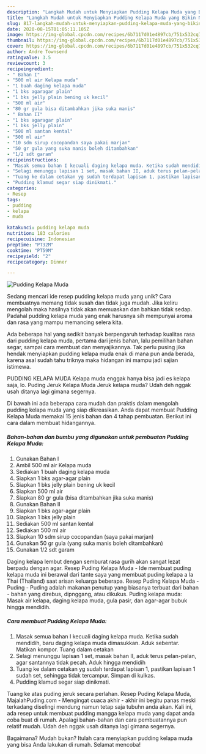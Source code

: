 ```yaml
---
description: "Langkah Mudah untuk Menyiapkan Pudding Kelapa Muda yang Bikin Ngiler"
title: "Langkah Mudah untuk Menyiapkan Pudding Kelapa Muda yang Bikin Ngiler"
slug: 817-langkah-mudah-untuk-menyiapkan-pudding-kelapa-muda-yang-bikin-ngiler
date: 2020-08-15T01:05:11.105Z
image: https://img-global.cpcdn.com/recipes/6b7117d01e4897cb/751x532cq70/pudding-kelapa-muda-foto-resep-utama.jpg
thumbnail: https://img-global.cpcdn.com/recipes/6b7117d01e4897cb/751x532cq70/pudding-kelapa-muda-foto-resep-utama.jpg
cover: https://img-global.cpcdn.com/recipes/6b7117d01e4897cb/751x532cq70/pudding-kelapa-muda-foto-resep-utama.jpg
author: Andre Townsend
ratingvalue: 3.5
reviewcount: 3
recipeingredient:
- " Bahan I"
- "500 ml air Kelapa muda"
- "1 buah daging kelapa muda"
- "1 bks agaragar plain"
- "1 bks jelly plain bening uk kecil"
- "500 ml air"
- "80 gr gula bisa ditambahkan jika suka manis"
- " Bahan II"
- "1 bks agaragar plain"
- "1 bks jelly plain"
- "500 ml santan kental"
- "500 ml air"
- "10 sdm sirup cocopandan saya pakai marjan"
- "50 gr gula yang suka manis boleh ditambahkan"
- "1/2 sdt garam"
recipeinstructions:
- "Masak semua bahan I kecuali daging kelapa muda. Ketika sudah mendidih, baru daging kelapa muda dimasukkan. Aduk sebentar. Matikan kompor. Tuang dalam cetakan"
- "Selagi menunggu lapisan 1 set, masak bahan II, aduk terus pelan-pelan, agar santannya tidak pecah. Aduk hingga mendidih"
- "Tuang ke dalam cetakan yg sudah terdapat lapisan 1, pastikan lapisan 1 sudah set, sehingga tidak tercampur. Simpan di kulkas."
- "Pudding klamud segar siap dinikmati."
categories:
- Resep
tags:
- pudding
- kelapa
- muda

katakunci: pudding kelapa muda 
nutrition: 183 calories
recipecuisine: Indonesian
preptime: "PT32M"
cooktime: "PT59M"
recipeyield: "2"
recipecategory: Dinner

---
```



![Pudding Kelapa Muda](https://img-global.cpcdn.com/recipes/6b7117d01e4897cb/751x532cq70/pudding-kelapa-muda-foto-resep-utama.jpg)

Sedang mencari ide resep pudding kelapa muda yang unik? Cara membuatnya memang tidak susah dan tidak juga mudah. Jika keliru mengolah maka hasilnya tidak akan memuaskan dan bahkan tidak sedap. Padahal pudding kelapa muda yang enak harusnya sih mempunyai aroma dan rasa yang mampu memancing selera kita.

Ada beberapa hal yang sedikit banyak berpengaruh terhadap kualitas rasa dari pudding kelapa muda, pertama dari jenis bahan, lalu pemilihan bahan segar, sampai cara membuat dan menyajikannya. Tak perlu pusing jika hendak menyiapkan pudding kelapa muda enak di mana pun anda berada, karena asal sudah tahu triknya maka hidangan ini mampu jadi sajian istimewa.

PUDDING KELAPA MUDA Kelapa muda enggak hanya bisa jadi es kelapa saja, lo. Puding Jeruk Kelapa Muda Jeruk kelapa muda? Udah deh nggak usah ditanya lagi gimana segernya.


Di bawah ini ada beberapa cara mudah dan praktis dalam mengolah pudding kelapa muda yang siap dikreasikan. Anda dapat membuat Pudding Kelapa Muda memakai 15 jenis bahan dan 4 tahap pembuatan. Berikut ini cara dalam membuat hidangannya.

<!--inarticleads1-->

##### Bahan-bahan dan bumbu yang digunakan untuk pembuatan Pudding Kelapa Muda:

1. Gunakan  Bahan I
1. Ambil 500 ml air Kelapa muda
1. Sediakan 1 buah daging kelapa muda
1. Siapkan 1 bks agar-agar plain
1. Siapkan 1 bks jelly plain bening uk kecil
1. Siapkan 500 ml air
1. Siapkan 80 gr gula (bisa ditambahkan jika suka manis)
1. Gunakan  Bahan II
1. Siapkan 1 bks agar-agar plain
1. Siapkan 1 bks jelly plain
1. Sediakan 500 ml santan kental
1. Sediakan 500 ml air
1. Siapkan 10 sdm sirup cocopandan (saya pakai marjan)
1. Gunakan 50 gr gula (yang suka manis boleh ditambahkan)
1. Gunakan 1/2 sdt garam


Daging kelapa lembut dengan semburat rasa gurih akan sangat lezat berpadu dengan agar. Resep Puding Kelapa Muda - Ide membuat puding kelapa muda ini berawal dari tante saya yang membuat puding kelapa a la Thai (Thailand) saat arisan keluarga beberapa. Resep Puding Kelapa Muda - Puding - Puding adalah makanan penutup yang biasanya terbuat dari bahan - bahan yang direbus, dipnggang, atau dikukus. Puding kelapa muda: Masak air kelapa, daging kelapa muda, gula pasir, dan agar-agar bubuk hingga mendidih. 

<!--inarticleads2-->

##### Cara membuat Pudding Kelapa Muda:

1. Masak semua bahan I kecuali daging kelapa muda. Ketika sudah mendidih, baru daging kelapa muda dimasukkan. Aduk sebentar. Matikan kompor. Tuang dalam cetakan
1. Selagi menunggu lapisan 1 set, masak bahan II, aduk terus pelan-pelan, agar santannya tidak pecah. Aduk hingga mendidih
1. Tuang ke dalam cetakan yg sudah terdapat lapisan 1, pastikan lapisan 1 sudah set, sehingga tidak tercampur. Simpan di kulkas.
1. Pudding klamud segar siap dinikmati.


Tuang ke atas puding jeruk secara perlahan. Resep Puding Kelapa Muda, MajalahPuding.com - Mengingat cuaca akhir - akhir ini begitu panas meski terkadang diselingi mendung namun tetap saja tubuhn anda akan. Kali ini, ada resep untuk membuat pudding mangga kelapa muda yang dapat anda coba buat di rumah. Apalagi bahan-bahan dan cara pembuatannya pun relatif mudah. Udah deh nggak usah ditanya lagi gimana segernya. 

Bagaimana? Mudah bukan? Itulah cara menyiapkan pudding kelapa muda yang bisa Anda lakukan di rumah. Selamat mencoba!
